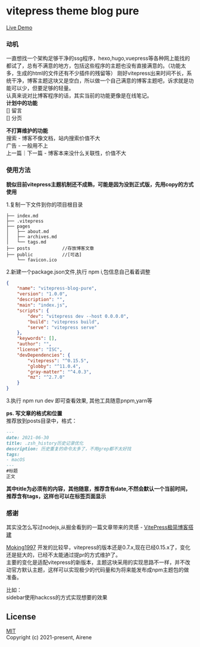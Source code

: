 # vitepress theme blog pure
[Live Demo](https://fangying.dev)
### 动机
一直想找一个架构足够干净的ssg程序，hexo,hugo,vuepress等各种网上能找的都试了，总有不满意的地方，包括这些程序的主题也没有直接满意的。（功能太多，生成的html的文件还有不少插件的残留等）
刚好vitepress出来时间不长，系统干净，博客主题这块又是空白，所以做一个自己满意的博客主题吧，诉求就是功能可以少，但要足够的轻量。  
认真来说对比博客程序的话，其实当前的功能更像是在线笔记。  
**计划中的功能**  
[] 留言  
[] 分页

**不打算维护的功能**  
搜索 - 博客不像文档，站内搜索价值不大  
广告 - 一般用不上  
上一篇｜下一篇 - 博客本来没什么关联性，价值不大

### 使用方法

**貌似目前vitepress主题机制还不成熟，可能是因为没到正式版，先用copy的方式使用**

1.复制一下文件到你的项目根目录
```
├── index.md  
├── .vitepress  
├── pages  
│   ├── about.md  
│   ├── archives.md  
│   └── tags.md  
├── posts            //存放博客文章  
├── public           //[可选]    
    └── favicon.ico  
```
2.新建一个package.json文件,执行 npm i,包信息自己看着调整
```json
{
    "name": "vitepress-blog-pure",
    "version": "1.0.0",
    "description": "",
    "main": "index.js",
    "scripts": {
        "dev": "vitepress dev --host 0.0.0.0",
        "build": "vitepress build",
        "serve": "vitepress serve"
    },
    "keywords": [],
    "author": "",
    "license": "ISC",
    "devDependencies": {
        "vitepress": "^0.15.5",
        "globby": "^11.0.4",
        "gray-matter": "^4.0.3",
        "mz": "^2.7.0"
    }
}
```
3.执行 npm run dev 即可查看效果, 其他工具随意pnpm,yarn等

**ps. 写文章的格式和位置**  
推荐放到posts目录中，格式：
```markdown
---
date: 2021-06-30
title: .zsh_history历史记录优化
description: 历史重复的命令太多了，不用grep都不太好找
tags:
- macOS
---
#标题
正文
```
**其中title为必须有的内容，其他随意，推荐含有date,不然会默认一个当前时间，推荐含有tags，这样也可以在标签页面显示**


### 感谢
其实没怎么写过nodejs,从掘金看到的一篇文章带来的灵感 - [VitePress极简博客搭建](https://juejin.cn/post/6896382276389732359)

[Moking1997](https://github.com/Moking1997) 开发的比较早，vitepress的版本还是0.7.x,现在已经0.15.x了，变化还是挺大的，已经不太能通过提pr的方式维护了。  
主要的变化是适配vitepress的新版本，主题这块采用的实现思路不一样，并不改动官方默认主题，这样可以实现极少的代码量和为将来能发布成npm主题包的做准备。

比如：  
sidebar使用hackcss的方式实现想要的效果


## License

[MIT](https://opensource.org/licenses/MIT)  
Copyright (c) 2021-present, Airene
